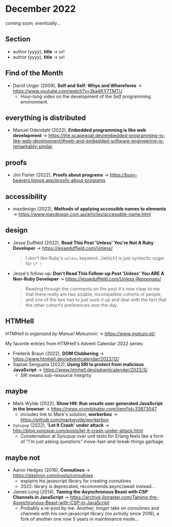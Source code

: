 # December 2022

*coming soon, eventually...*

## Section

+ author (yyyy), **title** &#8594; url
+ author (yyyy), **title** &#8594; url


## Find of the Month

+ David Unger (2009), **Self and Self: Whys and Wherefores** &#8594; https://www.youtube.com/watch?v=3ka4KY7TMTU
  - Hour-long video on the development of the *Self* programming environment.

## everything is distributed

+ Manuel Odendahl (2022), **Embedded programming is like web development** &#8594; https://the.scapegoat.dev/embedded-programming-is-like-web-development/#web-and-embedded-software-engineering-is-remarkably-similar

## proofs

+ Jim Fisher (2022), **Proofs about programs** &#8594; https://busy-beavers.tigyog.app/proofs-about-programs

## accessibility

+ maxdesign (2022), **Methods of applying accessible names to elements** &#8594; https://www.maxdesign.com.au/articles/accessible-name.html

## design

+ Jesse Duffield (2022), **Read This Post 'Unless' You're Not A Ruby Developer** &#8594; https://jesseduffield.com/Unless/
  > I don't like Ruby's `unless` keyword...\[which] is just syntactic sugar for `if !`
+ Jesse's follow-up: **Don't Read This Follow-up Post 'Unless' You ARE A Non-Ruby Developer** &#8594; https://jesseduffield.com/Unless-Responses/
  > Reading through the comments on the post it's now clear to me that there really are two sizable, incompatible cohorts of people, and one of the two has to just suck it up and deal with the fact that the other cohort’s preferences won the day.

## HTMHell

*HTMHell is organized by Manuel Matuzovic &#8594; https://www.matuzo.at/.*

My favorite entries from HTMHell's Advent Calendar 2022 series:

+ Frederik Braun (2022), **DOM Clobbering** &#8594; https://www.htmhell.dev/adventcalendar/2022/12/
+ Saptak Sengupta (2022), **Using SRI to protect from malicious JavaScript** &#8594; https://www.htmhell.dev/adventcalendar/2022/3/
  - SRI means sub-resource integrity

## maybe

+ Mark Wylde (2022), **Show HN: Run unsafe user generated JavaScript in the browser** &#8594; https://news.ycombinator.com/item?id=33673047
  - includes link to Mark's solution, **workerbox** &#8594; https://github.com/markwylde/workerbox
+ `Syncpup` (2022), **'Let It Crash' under attack** &#8594; http://blog.syncpup.com/posts/let-it-crash-under-attack.html
  - Consternation at Syncpup over unit tests for Erlang feels like a form of "I'm just asking questions" move-fast-and-break-things garbage.

## maybe not

+ Aaron Hedges (2016), **Coroutines** &#8594; https://dashron.com/posts/coroutines
  - explains his javascript library for creating coroutines
  - 2022: library is deprecated, recommends async/await instead...
+ James Long (2014), **Taming the Asynchronous Beast with CSP Channels in JavaScript** &#8594; https://archive.jlongster.com/Taming-the-Asynchronous-Beast-with-CSP-in-JavaScript
  - Probably a re-post by me. Another, longer take on coroutines and channels with his own javascript library (no activity since 2016), a fork of another one now 5 years in maintenance mode...

